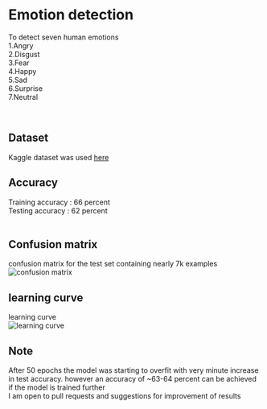 # Emotion detection
To detect seven human emotions<br/>
1.Angry <br/>
2.Disgust <br/>
3.Fear <br/>
4.Happy <br/>
5.Sad <br/>
6.Surprise <br/>
7.Neutral <br/>

<br/>

## Dataset
Kaggle dataset was used <a href = "https://www.kaggle.com/c/challenges-in-representation-learning-facial-expression-recognition-challenge/data">here</a>
<br/>

## Accuracy
Training accuracy : 66 percent <br/>
Testing accuracy : 62 percent <br/>
<br/>


## Confusion matrix
confusion matrix for the test set containing nearly 7k examples<br/>
<img src = "https://github.com/adibyte95/emotion_detection/blob/master/confusion_matrix.png" alt ="confusion matrix">
<br/>

## learning curve
learning curve <br/>
<img src="https://github.com/adibyte95/emotion_detection/blob/master/loss_curve.png" alt = "learning curve" />
<br/>

## Note
After 50 epochs the model was starting to overfit with very minute increase in test accuracy. however an accuracy of ~63-64 percent can be achieved if the model is trained further<br/>
I am open to pull requests and suggestions for improvement of results
<br/>
